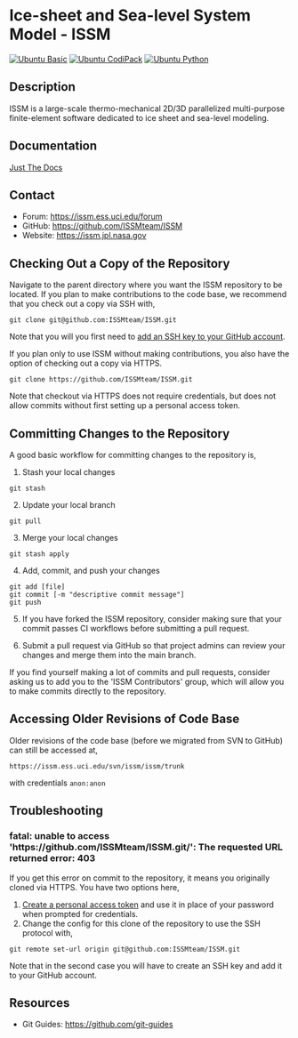 # Ice-sheet and Sea-level System Model - ISSM
[![Ubuntu Basic](https://github.com/ISSMteam/ISSM/actions/workflows/ubuntu-basic.yml/badge.svg)](https://github.com/ISSMteam/ISSM/actions/workflows/ubuntu-basic.yml)
[![Ubuntu CodiPack](https://github.com/ISSMteam/ISSM/actions/workflows/ubuntu-codipack.yml/badge.svg)](https://github.com/ISSMteam/ISSM/actions/workflows/ubuntu-codipack.yml)
[![Ubuntu Python](https://github.com/ISSMteam/ISSM/actions/workflows/ubuntu-python.yml/badge.svg)](https://github.com/ISSMteam/ISSM/actions/workflows/ubuntu-python.yml)

## Description
ISSM is a large-scale thermo-mechanical 2D/3D parallelized multi-purpose finite-element software dedicated to ice sheet and sea-level modeling.

## Documentation
<a href="https://issmteam.github.io/ISSM-Documentation" target="_blank">Just The Docs</a>

## Contact
 - Forum:	https://issm.ess.uci.edu/forum
 - GitHub:	https://github.com/ISSMteam/ISSM
 - Website:	https://issm.jpl.nasa.gov

## Checking Out a Copy of the Repository
Navigate to the parent directory where you want the ISSM repository to be located. If you plan to make contributions to the code base, we recommend that you check out a copy via SSH with,
```
git clone git@github.com:ISSMteam/ISSM.git
```
Note that you will you first need to <a href="https://docs.github.com/en/authentication/connecting-to-github-with-ssh/adding-a-new-ssh-key-to-your-github-account" target="_blank">add an SSH key to your GitHub account</a>.

If you plan only to use ISSM without making contributions, you also have the option of checking out a copy via HTTPS.

```
git clone https://github.com/ISSMteam/ISSM.git
```
Note that checkout via HTTPS does not require credentials, but does not allow commits without first setting up a personal access token.

## Committing Changes to the Repository
A good basic workflow for committing changes to the repository is,

1. Stash your local changes
```
git stash
```

2. Update your local branch
```
git pull
```

3. Merge your local changes
```
git stash apply
```

4. Add, commit, and push your changes
```
git add [file]
git commit [-m "descriptive commit message"]
git push
```

5. If you have forked the ISSM repository, consider making sure that your commit passes CI workflows before submitting a pull request.

6. Submit a pull request via GitHub so that project admins can review your changes and merge them into the main branch.

If you find yourself making a lot of commits and pull requests, consider asking us to add you to the 'ISSM Contributors' group, which will allow you to make commits directly to the repository.

## Accessing Older Revisions of Code Base
Older revisions of the code base (before we migrated from SVN to GitHub) can still be accessed at,
```
https://issm.ess.uci.edu/svn/issm/issm/trunk
```
with credentials `anon:anon`

## Troubleshooting
### fatal: unable to access 'https[]()://github.com/ISSMteam/ISSM.git/': The requested URL returned error: 403
If you get this error on commit to the repository, it means you originally cloned via HTTPS. You have two options here,
1. <a href="https://docs.github.com/en/authentication/keeping-your-account-and-data-secure/managing-your-personal-access-tokens" target="_blank">Create a personal access token</a> and use it in place of your password when prompted for credentials.
2. Change the config for this clone of the repository to use the SSH protocol with,
````
git remote set-url origin git@github.com:ISSMteam/ISSM.git
````
Note that in the second case you will have to create an SSH key and add it to your GitHub account.

## Resources
 - Git Guides: https://github.com/git-guides
